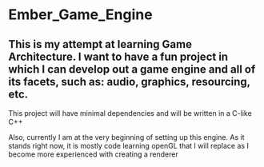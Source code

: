 # Ember_Game_Engine
## This is my attempt at learning Game Architecture. I want to have a fun project in which I can develop out a game engine and all of its facets, such as: audio, graphics, resourcing, etc.

This project will have minimal dependencies and will be written in a C-like C++

Also, currently I am at the very beginning of setting up this engine. As it stands right now, it is mostly code learning openGL that I will replace as I become more experienced with creating a renderer

